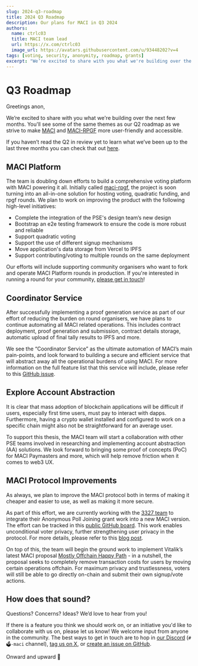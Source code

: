 ```yaml
---
slug: 2024-q3-roadmap
title: 2024 Q3 Roadmap
description: Our plans for MACI in Q3 2024
authors:
  name: ctrlc03
  title: MACI team lead
  url: https://x.com/ctrlc03
  image_url: https://avatars.githubusercontent.com/u/93448202?v=4
tags: [voting, security, anonymity, roadmap, grants]
excerpt: "We’re excited to share with you what we're building over the next few months. You'll see some of the same themes as our Q2 roadmap as we strive to make [MACI](https://pse.dev/projects/maci) and [MACI-RPGF](https://pse.dev/projects/maci-rpgf) more user-friendly and accessible."
---
```


# Q3 Roadmap

Greetings anon,

We’re excited to share with you what we're building over the next few months. You'll see some of the same themes as our Q2 roadmap as we strive to make [MACI](https://pse.dev/projects/maci) and [MACI-RPGF](https://pse.dev/projects/maci-rpgf) more user-friendly and accessible.

If you haven’t read the Q2 in review yet to learn what we’ve been up to the last three months you can check that out [here](https://maci.pse.dev/blog/q2-in-review).

## MACI Platform

The team is doubling down efforts to build a comprehensive voting platform with MACI powering it all. Initially called [maci-rpgf](https://github.com/privacy-scaling-explorations/maci-rpgf), the project is soon turning into an all-in-one solution for hosting voting, quadratic funding, and rpgf rounds. We plan to work on improving the product with the following high-level initiatives:

- Complete the integration of the PSE's design team’s new design
- Bootstrap an e2e testing framework to ensure the code is more robust and reliable
- Support quadratic voting
- Support the use of different signup mechanisms
- Move application's data storage from Vercel to IPFS
- Support contributing/voting to multiple rounds on the same deployment

Our efforts will include supporting community organisers who want to fork and operate MACI Platform rounds in production. If you're interested in running a round for your community, [please get in touch](https://maci.pse.dev/docs/use-cases/public-goods-funding/quadratic-funding/apply)!

## Coordinator Service

After successfully implementing a proof generation service as part of our effort of reducing the burden on round organisers, we have plans to continue automating all MACI related operations. This includes contract deployment, proof generation and submission, contract details storage, automatic upload of final tally results to IPFS and more.

We see the “Coordinator Service” as the ultimate automation of MACI’s main pain-points, and look forward to building a secure and efficient service that will abstract away all the operational burdens of using MACI. For more information on the full feature list that this service will include, please refer to this [GitHub issue](https://github.com/privacy-scaling-explorations/maci/issues/1679).

## Explore Account Abstraction

It is clear that mass adoption of blockchain applications will be difficult if users, especially first time users, must pay to interact with dapps. Furthermore, having a crypto wallet installed and configured to work on a specific chain might also not be straightforward for an average user.

To support this thesis, the MACI team will start a collaboration with other PSE teams involved in researching and implementing account abstraction (AA) solutions. We look forward to bringing some proof of concepts (PoC) for MACI Paymasters and more, which will help remove friction when it comes to web3 UX.

## MACI Protocol Improvements

As always, we plan to improve the MACI protocol both in terms of making it cheaper and easier to use, as well as making it more secure.

As part of this effort, we are currently working with the [3327 team](https://3327.io) to integrate their Anonymous Poll Joining grant work into a new MACI version. The effort can be tracked in this [public GitHub board](https://github.com/orgs/privacy-scaling-explorations/projects/40/views/20). This work enables unconditional voter privacy, further strengthening user privacy in the protocol. For more details, please refer to this [blog post](https://maci.pse.dev/blog/upcoming-grants-2024).

On top of this, the team will begin the ground work to implement Vitalik’s latest MACI proposal [Mostly Offchain Happy Path](https://ethresear.ch/t/maci-with-mostly-off-chain-happy-path/19527/) - in a nutshell, the proposal seeks to completely remove transaction costs for users by moving certain operations offchain. For maximum privacy and trustlessness, voters will still be able to go directly on-chain and submit their own signup/vote actions.

## How does that sound?

Questions? Concerns? Ideas? We’d love to hear from you!

If there is a feature you think we should work on, or an initiative you'd like to collaborate with us on, please let us know! We welcome input from anyone in the community. The best ways to get in touch are to hop in [our Discord](https://discord.com/invite/sF5CT5rzrR) (`#🗳️-maci` channel), [tag us on X](https://twitter.com/zkmaci), or [create an issue on GitHub](https://github.com/privacy-scaling-explorations/maci/).

Onward and upward 🚀
